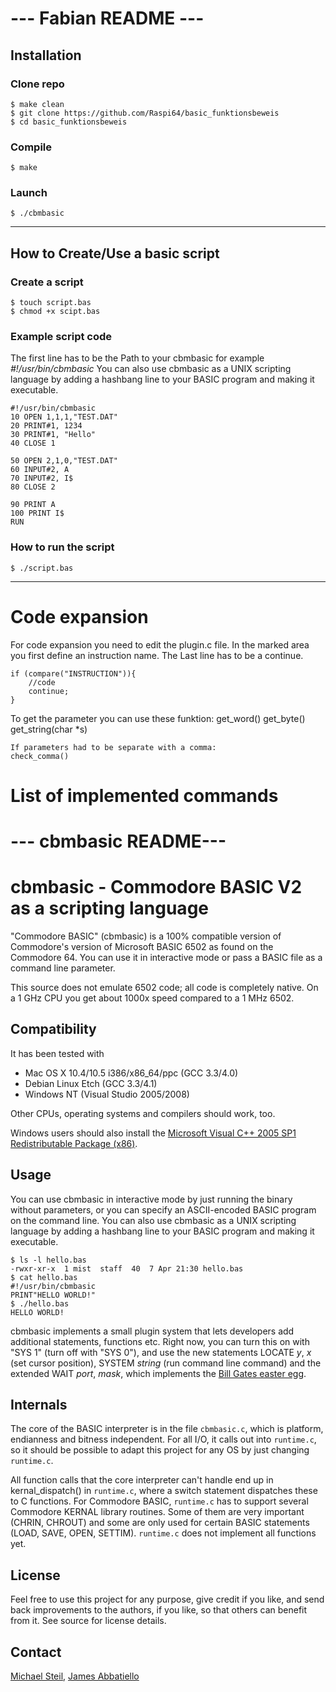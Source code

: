 # --- Fabian README ---

## Installation

### Clone repo
	$ make clean
	$ git clone https://github.com/Raspi64/basic_funktionsbeweis
	$ cd basic_funktionsbeweis

### Compile
	$ make

### Launch
	$ ./cbmbasic

-----------------------

## How to Create/Use a basic script

### Create a script
	$ touch script.bas
	$ chmod +x scipt.bas

### Example script code
The first line has to be the Path to your cbmbasic for example *#!/usr/bin/cbmbasic*
You can also use cbmbasic as a UNIX scripting language by adding a hashbang line to your BASIC program and making it executable.

	#!/usr/bin/cbmbasic 
	10 OPEN 1,1,1,"TEST.DAT"
	20 PRINT#1, 1234
	30 PRINT#1, "Hello"
	40 CLOSE 1

	50 OPEN 2,1,0,"TEST.DAT"
	60 INPUT#2, A
	70 INPUT#2, I$
	80 CLOSE 2

	90 PRINT A
	100 PRINT I$
	RUN

### How to run the script
	$ ./script.bas

-----------------------


#  Code expansion
For code expansion you need to edit the plugin.c file.
In the marked area you first define an instruction name.
The Last line has to be a continue.

	if (compare("INSTRUCTION")){
		//code
		continue;
	}

To get the parameter you can use these funktion:
	get_word()
	get_byte()
	get_string(char *s)
	
	If parameters had to be separate with a comma:	
	check_comma()

# List of implemented commands



# --- cbmbasic README---

# cbmbasic - Commodore BASIC V2 as a scripting language

"Commodore BASIC" (cbmbasic) is a 100% compatible version of Commodore's version of Microsoft BASIC 6502 as found on the Commodore 64. You can use it in interactive mode or pass a BASIC file as a command line parameter.

This source does not emulate 6502 code; all code is completely native. On a 1 GHz CPU you get about 1000x speed compared to a 1 MHz 6502.

## Compatibility

It has been tested with

* Mac OS X 10.4/10.5 i386/x86_64/ppc (GCC 3.3/4.0)
* Debian Linux Etch (GCC 3.3/4.1)
* Windows NT (Visual Studio 2005/2008)

Other CPUs, operating systems and compilers should work, too.

Windows users should also install the [Microsoft Visual C++ 2005 SP1 Redistributable Package (x86)]("http://www.microsoft.com/downloads/details.aspx?familyid=200b2fd9-ae1a-4a14-984d-389c36f85647&displaylang=en").

## Usage
You can use cbmbasic in interactive mode by just running the binary without parameters, or you can specify an ASCII-encoded BASIC program on the command line. You can also use cbmbasic as a UNIX scripting language by adding a hashbang line to your BASIC program and making it executable.

    $ ls -l hello.bas 
    -rwxr-xr-x  1 mist  staff  40  7 Apr 21:30 hello.bas
    $ cat hello.bas 
    #!/usr/bin/cbmbasic
    PRINT"HELLO WORLD!"
    $ ./hello.bas 
    HELLO WORLD!

cbmbasic implements a small plugin system that lets developers add additional statements, functions etc. Right now, you can turn this on with "SYS 1" (turn off with "SYS 0"), and use the new statements LOCATE *y*, *x* (set cursor position), SYSTEM *string* (run command line command) and the extended WAIT *port*, *mask*, which implements the [Bill Gates easter egg](http://www.pagetable.com/?p=43).

## Internals
The core of the BASIC interpreter is in the file `cbmbasic.c`, which is platform, endianness and bitness independent. For all I/O, it calls out into `runtime.c`, so it should be possible to adapt this project for any OS by just changing `runtime.c`.

All function calls that the core interpreter can't handle end up in kernal_dispatch() in `runtime.c`, where a switch statement dispatches these to C functions. For Commodore BASIC, `runtime.c` has to support several Commodore KERNAL library routines. Some of them are very important (CHRIN, CHROUT) and some are only used for certain BASIC statements (LOAD, SAVE, OPEN, SETTIM). `runtime.c` does not implement all functions yet.

## License
Feel free to use this project for any purpose, give credit if you like, and send back improvements to the authors, if you like, so that others can benefit from it. See source for license details.

## Contact
[Michael Steil](mailto:mist@c64.org), [James Abbatiello](mailto:abbeyj@gmail.com)
